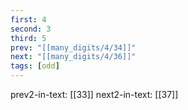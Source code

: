 ```yaml
---
first: 4
second: 3
third: 5
prev: "[[many_digits/4/34]]"
next: "[[many_digits/4/36]]"
tags: [odd]
---
```

prev2-in-text: [[33]]
next2-in-text: [[37]]
